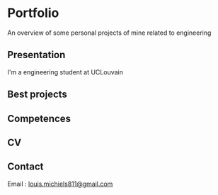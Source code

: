 # Portfolio
An overview of some personal projects of mine related to engineering
## Presentation
I'm a engineering student at UCLouvain
## Best projects

## Competences

## CV

## Contact
Email : louis.michiels811@gmail.com
